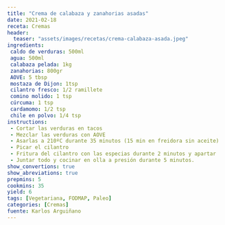 ```yaml
---
title: "Crema de calabaza y zanahorias asadas"
date: 2021-02-18
receta: Cremas
header:
  teaser: "assets/images/recetas/crema-calabaza-asada.jpeg"
ingredients:
 caldo de verduras: 500ml
 agua: 500ml
 calabaza pelada: 1kg
 zanahorias: 800gr
 AOVE: 5 tbsp
 mostaza de Dijon: 1tsp
 cilantro fresco: 1/2 ramillete
 comino molido: 1 tsp
 cúrcuma: 1 tsp
 cardamomo: 1/2 tsp
 chile en polvo: 1/4 tsp
instructions:
 - Cortar las verduras en tacos
 - Mezclar las verduras con AOVE
 - Asarlas a 210ºC durante 35 minutos (15 min en freidora sin aceite)
 - Picar el cilantro
 - Fritura del cilantro con las especias durante 2 minutos y apartar
 - Juntar todo y cocinar en olla a presión durante 5 minutos.
show_convertions: true
show_abreviations: true
prepmins: 5
cookmins: 35
yield: 6
tags: [Vegetariana, FODMAP, Paleo]
categories: [Cremas]
fuente: Karlos Arguiñano
---
```


